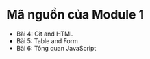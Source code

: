 <h1>Mã nguồn của Module 1 </h1>
<ul>
<li>Bài 4: Git and HTML</li>
<li>Bài 5: Table and Form</li>
<li>Bài 6: Tổng quan JavaScript </li>
</ul>